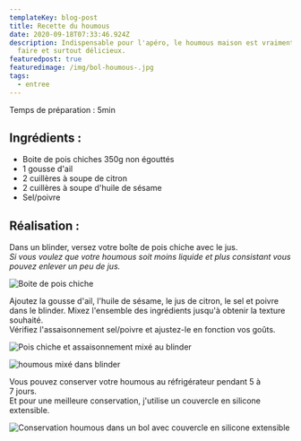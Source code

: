 ```yaml
---
templateKey: blog-post
title: Recette du houmous 
date: 2020-09-18T07:33:46.924Z
description: Indispensable pour l'apéro, le houmous maison est vraiment rapide à
  faire et surtout délicieux. 
featuredpost: true
featuredimage: /img/bol-houmous-.jpg
tags:
  - entree
---
```

Temps de préparation : 5min 

## Ingrédients : 

* Boite de pois chiches 350g non égouttés
* 1 gousse d'ail 
* 2 cuillères à soupe de citron 
* 2 cuillères à soupe d'huile de sésame 
* Sel/poivre

## Réalisation : 

Dans un blinder, versez votre boîte de pois chiche avec le jus.\
*Si vous voulez que votre houmous soit moins liquide et plus consistant vous pouvez enlever un peu de jus.*

![Boite de pois chiche ](/img/boite-pois-chiche.jpg "Boite de pois chiche ")

Ajoutez la gousse d'ail, l'huile de sésame, le jus de citron, le sel et poivre dans le blinder.
Mixez l'ensemble des ingrédients jusqu'à obtenir la texture souhaité.\
Vérifiez l'assaisonnement sel/poivre et ajustez-le en fonction vos goûts. 

![Pois chiche et assaisonnement mixé au blinder](/img/mixeur-houmous-1.jpg "Pois chiche et assaisonnement ")

![houmous mixé dans blinder](/img/texture-houmous-.jpg "Houmous mixé")

Vous pouvez conserver votre houmous au réfrigérateur pendant 5 à 7 jours. \
Et pour une meilleure conservation, j'utilise un couvercle en silicone extensible. 

![Conservation houmous dans un bol avec couvercle en silicone extensible ](/img/sourire-houmous.jpg "Conservation houmous avec couvercle en silicone ")